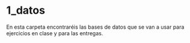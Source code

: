 # 1_datos
En esta carpeta encontraréis las bases de datos que se van a usar para ejercicios en clase y para las entregas.
